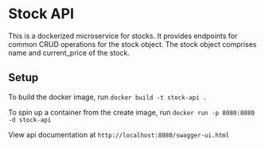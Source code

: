 # Stock API
This is a dockerized microservice for stocks. It provides endpoints for common CRUD operations for the stock object. The stock object comprises name and current_price of the stock.

## Setup
To build the docker image, run `docker build -t stock-api .`

To spin up a container from the create image, run `docker run -p 8080:8080 -d stock-api`

View api documentation at `http://localhost:8080/swagger-ui.html`

